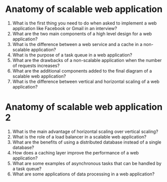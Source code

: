 # Anatomy of scalable web application

1. What is the first thing you need to do when asked to implement a web application like Facebook or Gmail in an interview?
2. What are the two main components of a high level design for a web application?
3. What is the difference between a web service and a cache in a non-scalable application?
4. What is the purpose of a task queue in a web application?
5. What are the drawbacks of a non-scalable application when the number of requests increases?
6. What are the additional components added to the final diagram of a scalable web application?
7. What is the difference between vertical and horizontal scaling of a web application?

# Anatomy of scalable web application 2

1. What is the main advantage of horizontal scaling over vertical scaling?
2. What is the role of a load balancer in a scalable web application?
3. What are the benefits of using a distributed database instead of a single database?
4. How does a caching layer improve the performance of a web application?
5. What are some examples of asynchronous tasks that can be handled by a task queue?
6. What are some applications of data processing in a web application?
